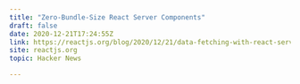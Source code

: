 ```yaml
---
title: "Zero-Bundle-Size React Server Components"
draft: false
date: 2020-12-21T17:24:55Z
link: https://reactjs.org/blog/2020/12/21/data-fetching-with-react-server-components.html?utm_medium=RSS&utm_source=hune
site: reactjs.org
topic: Hacker News  

---
```

